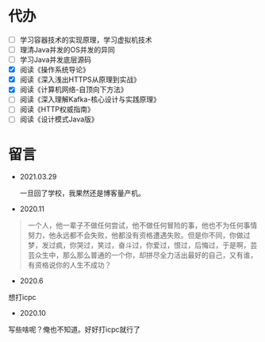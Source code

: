 
# 代办

- [ ] 学习容器技术的实现原理，学习虚拟机技术
- [ ] 理清Java并发的OS并发的异同
- [ ] 学习Java并发底层源码
- [x] 阅读《操作系统导论》
- [x] 阅读《深入浅出HTTPS从原理到实战》
- [x] 阅读《计算机网络-自顶向下方法》
- [ ] 阅读《深入理解Kafka-核心设计与实践原理》
- [ ] 阅读《HTTP权威指南》
- [ ] 阅读《设计模式Java版》

# 留言

- 2021.03.29 

    一旦回了学校，我果然还是博客量产机。

- 2020.11


>一个人，他一辈子不做任何尝试，他不做任何冒险的事，他也不为任何事情努力，他永远都不会失败，他都没有资格遭遇失败。但是你不同，你做过梦，发过疯，你哭过，笑过，奋斗过，你爱过，恨过，后悔过，于是啊，芸芸众生中，那么那么普通的一个你，却拼尽全力活出最好的自己，又有谁，有资格说你的人生不成功？

- 2020.6

想打icpc

- 2020.10

写些啥呢？俺也不知道。好好打icpc就行了

